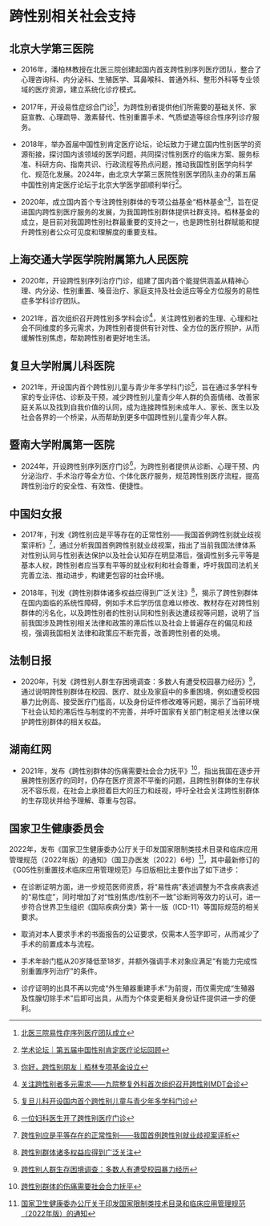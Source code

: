 # 跨性别相关社会支持

## 北京大学第三医院

* 2016年，潘柏林教授在北医三院创建起国内首支跨性别序列医疗团队，整合了心理咨询科、内分泌科、生殖医学、耳鼻喉科、普通外科、整形外科等专业领域的医疗资源，建立系统化诊疗模式。

* 2017年，开设易性症综合门诊[^1]，为跨性别者提供他们所需要的基础关怀、家庭宣教、心理疏导、激素替代、性别重置手术、气质塑造等综合性序列诊疗服务。

* 2018年，举办首届中国性别肯定医疗论坛，论坛致力于建立国内性别医学的资源衔接，探讨国内该领域的医学问题，共同探讨性别医疗的临床方案、服务标准、科研方向、指南共识、行政流程等热点问题，推动我国性别医学向科学化、规范化发展。2024年，由北京大学第三医院性别医学团队主办的第五届中国性别肯定医疗论坛于北京大学医学部顺利举行[^2]。

* 2020年，成立国内首个专注跨性别群体的专项公益基金“栢林基金”[^3]，旨在促进国内跨性别医疗服务的发展，为我国跨性别群体提供社群支持。栢林基金的成立，是目前对我国跨性别社群最重要的支持之一，也是跨性别社群赋能和提升跨性别者公众可见度和理解度的重要支柱。

[^1]: [北医三院易性症序列医疗团队成立](https://www.sar.com.cn/xinwen/news/12295.html)
[^2]: [学术论坛｜第五届中国性别肯定医疗论坛回顾](https://mp.weixin.qq.com/s/9Ev6Uxb75SBnHslyzw91Zg)
[^3]: [你好，跨性别朋友｜栢林专项基金设立](http://www.zhenrogy.org/news_view.asp?aid=3173)

## 上海交通大学医学院附属第九人民医院

* 2020年，开设跨性别序列治疗门诊，组建了国内首个能提供涵盖从精神心理、内分泌、性别重置、嗓音治疗、家庭支持及社会适应等全方位服务的易性症多学科诊疗团队。

* 2021年，首次组织召开跨性别多学科会诊[^4]，关注跨性别者的生理、心理和社会不同维度的多元需求，为跨性别者提供有针对性、全方位的医疗照护，从而缓解性别焦虑，帮助跨性别者更好地生活。

[^4]: [关注跨性别者多元需求——九院整复外科首次组织召开跨性别MDT会诊](https://www.9hospital.com.cn/djy_web/html/djy/jy_xwgg_xwdt/2021-10-07/Detail_148580.htm)

## 复旦大学附属儿科医院

* 2021年，开设国内首个跨性别儿童与青少年多学科门诊[^5]，旨在通过多学科专家的专业评估、诊断及干预，减少跨性别儿童青少年人群的负面情绪、改善家庭关系以及找到自我价值的认同，成为连接跨性别未成年人、家长、医生以及社会各界的一个桥梁，从而帮助到更多中国跨性别儿童青少年人群。

[^5]: [复旦儿科开设国内首个跨性别儿童与青少年多学科门诊](https://ch.shmu.edu.cn/paper/news/content/id/258/nid/11/pid/80)

## 暨南大学附属第一医院

* 2024年，开设跨性别序列医疗门诊[^6]，为跨性别者提供从诊断、心理干预、内分泌治疗、手术治疗等全方位、个体化医疗服务，规范跨性别医疗流程，提高跨性别治疗的安全性、有效性、便捷性。

[^6]: [一位妇科医生开了跨性别医疗门诊](https://mp.weixin.qq.com/s/6KapLJHFeeq5ExY_v_IG5A)

## 中国妇女报

* 2017年，刊发《跨性别应是平等存在的正常性别——我国首例跨性别就业歧视案评析》[^7]，通过分析我国首例跨性别就业歧视案，指出了当前我国法律体系对性别认同与性别表达保护以及社会认知存在明显滞后，强调性别多元平等是基本人权，跨性别者应当享有平等的就业权利和社会尊重，呼吁我国司法机关完善立法、推动进步，构建更包容的社会环境。

* 2018年，刊发《跨性别群体诸多权益应得到广泛关注》[^8]，揭示了跨性别群体在国内面临的系统性障碍，例如手术后学历信息难以修改、教材存在对跨性别群体的污名化，以及跨性别者的性别认同和性别表达遭歧视等问题，说明了当前我国涉及跨性别相关法律和政策的滞后性以及社会上普遍存在的偏见和歧视，强调我国相关法律和政策应不断完善，改善跨性别者的处境。

[^7]: [跨性别应是平等存在的正常性别——我国首例跨性别就业歧视案评析](http://pcpaper.cnwomen.com.cn/content/2017-08/16/041366.html)
[^8]: [跨性别群体诸多权益应得到广泛关注](http://pcpaper.cnwomen.com.cn/content/2018-08/14/051942.html)

## 法制日报

* 2020年，刊发《跨性别人群生存困境调查：多数人有遭受校园暴力经历》[^9]，通过说明跨性别群体在校园、医疗、就业及家庭中的多重困境，例如遭受校园暴力比例高、接受医疗门槛高，以及身份证件修改难等问题，揭示了当前环境下社会认知的滞后性与制度的不完善，并呼吁国家有关部门制定相关法律以保护跨性别群体的相关权益。

[^9]: [跨性别人群生存困境调查：多数人有遭受校园暴力经历](https://news.cctv.com/2020/02/22/ARTIJ5mYNQzX05v1IZiDuRoN200222.shtml)

## 湖南红网

* 2021年，发布《跨性别群体的伤痛需要社会合力抚平》[^10]，指出我国在逐步开展跨性别医疗的同时，仍存在医疗资源不平衡的问题，且跨性别群体的生存状况不容乐观，在社会上承担着巨大的压力和歧视，呼吁全社会关注跨性别群体的生存现状并给予理解、尊重与包容。

[^10]: [跨性别群体的伤痛需要社会合力抚平](https://moment.rednet.cn/pc/content/2021/11/06/10370904.html)

## 国家卫生健康委员会

2022年，发布《国家卫生健康委办公厅关于印发国家限制类技术目录和临床应用管理规范（2022年版）的通知》（国卫办医发〔2022〕6号）[^11]，其中最新修订的《G05性别重置技术临床应用管理规范》与旧版相比主要作出了如下进步：

* 在诊断证明方面，进一步规范医师资质，将“易性病”表述调整为不含疾病表述的“易性症”，同时增加了对“性别焦虑/性别不一致”诊断同等效力的认可，进一步符合世界卫生组织《国际疾病分类》第十一版（ICD-11）等国际规范的相关要求。

* 取消对本人要求手术的书面报告的公证要求，仅需本人签字即可，从而减少了手术的前置成本与流程。

* 手术年龄门槛从20岁降低至18岁，并额外强调手术对象应满足“有能力完成性别重置序列治疗”的条件。

* 诊疗证明的出具不再以完成“外生殖器重建手术”为前提，而仅需完成“生殖器及性腺切除手术”后即可出具，从而为个体变更相关身份证件提供进一步的便利。

[^11]: [国家卫生健康委办公厅关于印发国家限制类技术目录和临床应用管理规范（2022年版）的通知](https://www.nhc.gov.cn/yzygj/c100068/202204/2655831f6f444b00b3e50604e67531f5.shtml)
